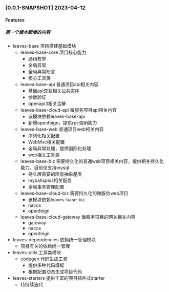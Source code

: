 ### [0.0.1-SNAPSHOT] 2023-04-12

#### Features

##### 第一个版本新增的内容

- leaves-base 项目搭建基础模块
  - leaves-base-core 项目核心能力
    - 通用枚举
    - 全局异常
    - 全局异常断言
    - 核心工具类
  - leaves-base-api 普通项目api相关内容
    - 基础api交互相关公共实体
    - 参数验证
    - openapi3相关注解
  - leaves-base-cloud-api 微服务项目api相关内容
    - 该模块依赖leaves-base-api
    - 新增openfeign，提供rpc调用能力
  - leaves-base-web 普通项目web相关内容
    - 序列化相关配置
    - WebMvc相关配置
    - 全局异常处理，提供国际化处理
    - web相关工具类
  - leaves-base-biz 需要持久化的普通web项目相关内容，提供相关持久化能力，目前仅支持mysql
    - 持久层需要的所有抽象基类
    - mybatisplus相关配置
    - 全局事务管理配置
  - leaves-base-cloud-biz 需要持久化的微服务web项目
    - 该模块依赖leaves-base-biz
    - nacos
    - openfeign
  - leaves-base-cloud-gateway 微服务项目的网关相关内容
    - gateway
    - nacos
    - openfeign
- leaves-dependencies 依赖统一管理模块
  - 项目有关的依赖统一管理
- leaves-utils 工具类模块
  - codegen 代码生成工具
    - 提供多种代码模板
    - 根据配置动态生成项目代码
- leaves-starters 提供丰富的项目插件式starter
  - 待持续迭代

